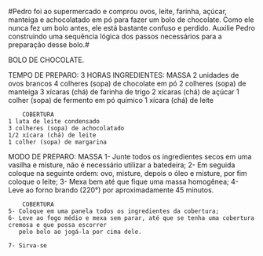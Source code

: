 #Pedro foi ao supermercado e comprou ovos, leite, farinha, açúcar, manteiga e achocolatado em pó para fazer um
bolo de chocolate. Como ele nunca fez um bolo antes, ele está bastante confuso e perdido. Auxilie Pedro 
construindo uma sequência lógica dos passos necessários para a preparação desse bolo.#

BOLO DE CHOCOLATE.

TEMPO DE PREPARO: 3 HORAS
INGREDIENTES:
		MASSA
	2 unidades de ovos brancos
	4 colheres (sopa) de chocolate em pó
	2 colheres (sopa) de manteiga
	3 xícaras (chá) de farinha de trigo
	2 xícaras (chá) de açúcar
	1 colher (sopa) de fermento em pó químico
	1 xícara (chá) de leite

		COBERTURA
	1 lata de leite condensado
	3 colheres (sopa) de achocolatado
	1/2 xícara (chá) de leite
	1 colher (sopa) de margarina

MODO DE PREPARO:
		MASSA
    1- Junte todos os ingredientes secos em uma vasilha e misture, não é necessário utilizar a batedeira;
    2- Em seguida coloque na seguinte ordem: ovo, misture, depois o óleo e misture, por fim coloque o leite;
    3- Mexa bem até que fique uma massa homogênea;
    4- Leve ao forno brando (220°) por aproximadamente 45 minutos.
		
		COBERTURA
    5- Coloque em uma panela todos os ingredientes da cobertura;
    6- Leve ao fogo médio e mexa sem parar, até que se tenha uma cobertura cremosa e que possa escorrer
       pelo bolo ao jogá-la por cima dele.
    
    7- Sirva-se
